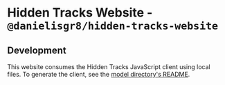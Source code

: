 # Hidden Tracks Website - `@danielisgr8/hidden-tracks-website`
## Development
This website consumes the Hidden Tracks JavaScript client using local files. To generate the client, see the [model directory's README](../model/README.md).
